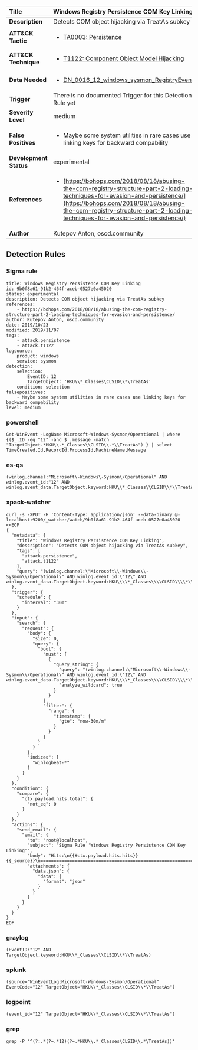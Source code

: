 | Title                    | Windows Registry Persistence COM Key Linking       |
|:-------------------------|:------------------|
| **Description**          | Detects COM object hijacking via TreatAs subkey |
| **ATT&amp;CK Tactic**    |  <ul><li>[TA0003: Persistence](https://attack.mitre.org/tactics/TA0003)</li></ul>  |
| **ATT&amp;CK Technique** | <ul><li>[T1122: Component Object Model Hijacking](https://attack.mitre.org/techniques/T1122)</li></ul>  |
| **Data Needed**          | <ul><li>[DN_0016_12_windows_sysmon_RegistryEvent](../Data_Needed/DN_0016_12_windows_sysmon_RegistryEvent.md)</li></ul>  |
| **Trigger**              |  There is no documented Trigger for this Detection Rule yet  |
| **Severity Level**       | medium |
| **False Positives**      | <ul><li>Maybe some system utilities in rare cases use linking keys for backward compability</li></ul>  |
| **Development Status**   | experimental |
| **References**           | <ul><li>[https://bohops.com/2018/08/18/abusing-the-com-registry-structure-part-2-loading-techniques-for-evasion-and-persistence/](https://bohops.com/2018/08/18/abusing-the-com-registry-structure-part-2-loading-techniques-for-evasion-and-persistence/)</li></ul>  |
| **Author**               | Kutepov Anton, oscd.community |


## Detection Rules

### Sigma rule

```
title: Windows Registry Persistence COM Key Linking
id: 9b0f8a61-91b2-464f-aceb-0527e0a45020
status: experimental
description: Detects COM object hijacking via TreatAs subkey
references:
    - https://bohops.com/2018/08/18/abusing-the-com-registry-structure-part-2-loading-techniques-for-evasion-and-persistence/
author: Kutepov Anton, oscd.community
date: 2019/10/23
modified: 2019/11/07
tags:
    - attack.persistence
    - attack.t1122
logsource:
    product: windows
    service: sysmon
detection:
    selection:
        EventID: 12
        TargetObject: 'HKU\\*_Classes\CLSID\\*\TreatAs'
    condition: selection
falsepositives:
    - Maybe some system utilities in rare cases use linking keys for backward compability
level: medium

```





### powershell
    
```
Get-WinEvent -LogName Microsoft-Windows-Sysmon/Operational | where {($_.ID -eq "12" -and $_.message -match "TargetObject.*HKU\\.*_Classes\\CLSID\\.*\\TreatAs") } | select TimeCreated,Id,RecordId,ProcessId,MachineName,Message
```


### es-qs
    
```
(winlog.channel:"Microsoft\-Windows\-Sysmon\/Operational" AND winlog.event_id:"12" AND winlog.event_data.TargetObject.keyword:HKU\\*_Classes\\CLSID\\*\\TreatAs)
```


### xpack-watcher
    
```
curl -s -XPUT -H 'Content-Type: application/json' --data-binary @- localhost:9200/_watcher/watch/9b0f8a61-91b2-464f-aceb-0527e0a45020 <<EOF
{
  "metadata": {
    "title": "Windows Registry Persistence COM Key Linking",
    "description": "Detects COM object hijacking via TreatAs subkey",
    "tags": [
      "attack.persistence",
      "attack.t1122"
    ],
    "query": "(winlog.channel:\"Microsoft\\-Windows\\-Sysmon\\/Operational\" AND winlog.event_id:\"12\" AND winlog.event_data.TargetObject.keyword:HKU\\\\*_Classes\\\\CLSID\\\\*\\\\TreatAs)"
  },
  "trigger": {
    "schedule": {
      "interval": "30m"
    }
  },
  "input": {
    "search": {
      "request": {
        "body": {
          "size": 0,
          "query": {
            "bool": {
              "must": [
                {
                  "query_string": {
                    "query": "(winlog.channel:\"Microsoft\\-Windows\\-Sysmon\\/Operational\" AND winlog.event_id:\"12\" AND winlog.event_data.TargetObject.keyword:HKU\\\\*_Classes\\\\CLSID\\\\*\\\\TreatAs)",
                    "analyze_wildcard": true
                  }
                }
              ],
              "filter": {
                "range": {
                  "timestamp": {
                    "gte": "now-30m/m"
                  }
                }
              }
            }
          }
        },
        "indices": [
          "winlogbeat-*"
        ]
      }
    }
  },
  "condition": {
    "compare": {
      "ctx.payload.hits.total": {
        "not_eq": 0
      }
    }
  },
  "actions": {
    "send_email": {
      "email": {
        "to": "root@localhost",
        "subject": "Sigma Rule 'Windows Registry Persistence COM Key Linking'",
        "body": "Hits:\n{{#ctx.payload.hits.hits}}{{_source}}\n================================================================================\n{{/ctx.payload.hits.hits}}",
        "attachments": {
          "data.json": {
            "data": {
              "format": "json"
            }
          }
        }
      }
    }
  }
}
EOF

```


### graylog
    
```
(EventID:"12" AND TargetObject.keyword:HKU\\*_Classes\\CLSID\\*\\TreatAs)
```


### splunk
    
```
(source="WinEventLog:Microsoft-Windows-Sysmon/Operational" EventCode="12" TargetObject="HKU\\*_Classes\\CLSID\\*\\TreatAs")
```


### logpoint
    
```
(event_id="12" TargetObject="HKU\\*_Classes\\CLSID\\*\\TreatAs")
```


### grep
    
```
grep -P '^(?:.*(?=.*12)(?=.*HKU\\.*_Classes\CLSID\\.*\TreatAs))'
```




